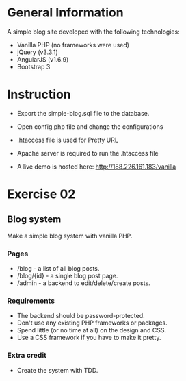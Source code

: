 # General Information

A simple blog site developed with the following technologies:

* Vanilla PHP (no frameworks were used)
* jQuery (v3.3.1)
* AngularJS (v1.6.9)
* Bootstrap 3

# Instruction

* Export the simple-blog.sql file to the database.
* Open config.php file and change the configurations
* .htaccess file is used for Pretty URL
* Apache server is required to run the .htaccess file

* A live demo is hosted here: http://188.226.161.183/vanilla

# Exercise 02

## Blog system

Make a simple blog system with vanilla PHP.

### Pages

* /blog - a list of all blog posts.
* /blog/{id} - a single blog post page.
* /admin - a backend to edit/delete/create posts.

### Requirements

* The backend should be password-protected.
* Don't use any existing PHP frameworks or packages.
* Spend little (or no time at all) on the design and CSS.
* Use a CSS framework if you have to make it pretty.

### Extra credit

* Create the system with TDD.
